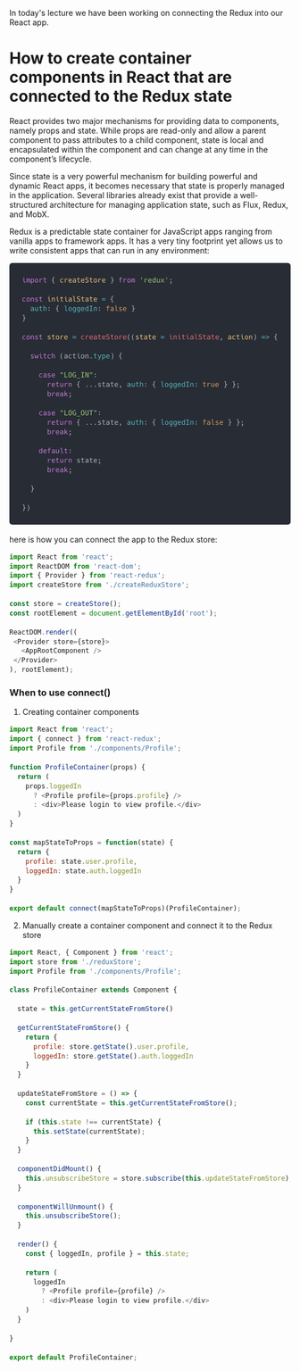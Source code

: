 In today's lecture we have been working on connecting the Redux into our React app.

# How to create container components in React that are connected to the Redux state
React provides two major mechanisms for providing data to components, namely props and state. While props are read-only and allow a parent component to pass attributes to a child component, state is local and encapsulated within the component and can change at any time in the component’s lifecycle.

Since state is a very powerful mechanism for building powerful and dynamic React apps, it becomes necessary that state is properly managed in the application. Several libraries already exist that provide a well-structured architecture for managing application state, such as Flux, Redux, and MobX.

Redux is a predictable state container for JavaScript apps ranging from vanilla apps to framework apps. It has a very tiny footprint yet allows us to write consistent apps that can run in any environment:

![Image of React connection with Redux](React.png)

 here is how you can connect the app to the Redux store:
 ```Javascript
 import React from 'react';
import ReactDOM from 'react-dom';
import { Provider } from 'react-redux';
import createStore from './createReduxStore';

const store = createStore();
const rootElement = document.getElementById('root');

ReactDOM.render((
  <Provider store={store}>
    <AppRootComponent />
  </Provider>
), rootElement);
```
### When to use connect()
1. Creating container components
```javascript
import React from 'react';
import { connect } from 'react-redux';
import Profile from './components/Profile';

function ProfileContainer(props) {
  return (
    props.loggedIn
      ? <Profile profile={props.profile} />
      : <div>Please login to view profile.</div>
  )
}

const mapStateToProps = function(state) {
  return {
    profile: state.user.profile,
    loggedIn: state.auth.loggedIn
  }
}

export default connect(mapStateToProps)(ProfileContainer);
```
2.  Manually create a container component and connect it to the Redux store
```javascript
import React, { Component } from 'react';
import store from './reduxStore';
import Profile from './components/Profile';

class ProfileContainer extends Component {

  state = this.getCurrentStateFromStore()
  
  getCurrentStateFromStore() {
    return {
      profile: store.getState().user.profile,
      loggedIn: store.getState().auth.loggedIn
    }
  }
  
  updateStateFromStore = () => {
    const currentState = this.getCurrentStateFromStore();
    
    if (this.state !== currentState) {
      this.setState(currentState);
    }
  }
  
  componentDidMount() {
    this.unsubscribeStore = store.subscribe(this.updateStateFromStore);
  }
  
  componentWillUnmount() {
    this.unsubscribeStore();
  }
  
  render() {
    const { loggedIn, profile } = this.state;
    
    return (
      loggedIn
        ? <Profile profile={profile} />
        : <div>Please login to view profile.</div>
    )
  }
  
}

export default ProfileContainer;
```